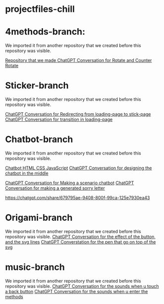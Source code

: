 # projectfiles-chill

# 4methods-branch:

We imported it from another repository that we created before this repository was visible.

[Repository that we made ](https://github.com/rayanarssi/testing-chilol-sorrybox.git)
[ChatGPT Conversation for Rotate and Counter Rotate](https://chatgpt.com/share/6788f3e1-5f44-8004-89eb-2e62e9a164c2)

# Sticker-branch

We imported it from another repository that we created before this repository was visible.

[ChatGPT Conversation for Redirecting from loading-page to stick-page](https://chatgpt.com/share/6788e0be-ec60-8004-92fe-271724db49fb)
[ChatGPT Conversation for transition in loading-page](https://chatgpt.com/share/6788e0be-ec60-8004-92fe-271724db49fb)

# Chatbot-branch

We imported it from another repository that we created before this repository was visible.

[Chatbot HTML CSS JavaScript](https://youtu.be/Bv8FORu-ACA?si=waKLsf2wM4lzvmfr)
[ChatGPT Conversation for designing the chatbot in the middle](https://chatgpt.com/share/6788fb6a-5260-8004-bff5-6bdae33e6bb0)

[ChatGPT Conversation for Making a scenario chatbot](https://chatgpt.com/share/6790d49a-8c54-8001-a3db-3c65f35a18ee)
[ChatGPT Conversation for making a generated sorry letter](https://chatgpt.com/share/6790d4ee-1770-8001-b9f4-6f278ae4f8f0)

https://chatgpt.com/share/679795ae-9408-800f-99ca-125e7930ea43

# Origami-branch

We imported it from another repository that we created before this repository was visible.
[ChatGPT Conversation for the effect of the button, and the svg lines](https://chatgpt.com/share/6789b13c-5080-8000-b9ec-09eebae7bbc7)
[ChatGPT Converstation for the pen that go on top of the svg](https://chatgpt.com/share/6789c15a-fe30-8000-9fc6-12bb7e6eee08)



# music-branch

We imported it from another repository that we created before this repository was visible.
[ChatGPT Conversation for the sounds when u touch a back button](https://chatgpt.com/share/6790ba77-486c-8000-8c9a-07cd4af9f6bd)
[ChatGPT Conversation for the sounds when u enter the methods](https://chatgpt.com/share/6790bffb-32c4-8000-be93-98c58be029ac)

